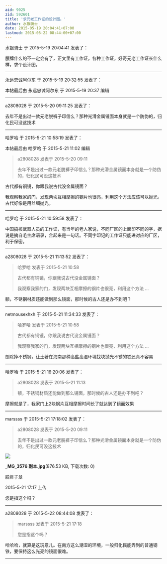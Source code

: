 ```yaml
---
aid: 9025
zid: 592601
title: '求元老工作证的设计图。'
author: 水银骑士
date: 2015-05-19 20:04:41+07:00
lastmod: 2015-05-22 08:44:00+07:00
---
```


水银骑士 于 2015-5-19 20:04:41 发表了：

腰牌什么的不一定会有了，正文里有工作证，各种工作证，好奇元老工作证长什么样，求个设计图。

---------

永远忠诚阿尔东 于 2015-5-19 20:32:55 发表了：

本帖最后由 永远忠诚阿尔东 于 2015-5-19 20:37 编辑

---------

a2808028 于 2015-5-20 09:11:25 发表了：

去年不是出过一款元老脱裤子印信么？那种光滑金属镜面本身就是一个防伪的，归化民可没这技术

---------

哈罗哈 于 2015-5-21 10:58:19 发表了：

本帖最后由 哈罗哈 于 2015-5-21 11:02 编辑 


> 
> a2808028 发表于 2015-5-20 09:11
> 
> 去年不是出过一款元老脱裤子印信么？那种光滑金属镜面本身就是一个防伪的，归化民可没这技术



古代都有铜镜，你跟我说古代没金属镜面？

我观察我家的门，发现两块互相摩擦的钢片也很亮，利用这个方法应该可以抛光。古代好像是用丝绸抛光。

---------

哈罗哈 于 2015-5-21 10:59:58 发表了：

中国搞核武器人员的工作证，有当年的老人家说，不同厂区的上面印不同的字，据说是摘自毛主席语录，合起来是一句话。不同字印记的工作证只能进对应的厂区，利于保密。

---------

a2808028 于 2015-5-21 11:13:52 发表了：

> 哈罗哈 发表于 2015-5-21 10:58
> 
> 古代都有铜镜，你跟我说古代没金属镜面？
> 
> 我观察我家的门，发现两块互相摩擦的钢片也很亮，利用这个方法 ...



额，不锈钢材质还能做到那么镜面，那时候的古人还是办不到吧？

---------

netmousexhxh 于 2015-5-21 11:34:33 发表了：

> 哈罗哈 发表于 2015-5-21 10:58
> 
> 古代都有铜镜，你跟我说古代没金属镜面？
> 
> 我观察我家的门，发现两块互相摩擦的钢片也很亮，利用这个方法 ...



刨除掉不锈钢，让土著在海南那种高盐高湿环境找块抛光不锈的铁还真不容易

---------

哈罗哈 于 2015-5-21 16:20:06 发表了：

> a2808028 发表于 2015-5-21 11:13
> 
> 额，不锈钢材质还能做到那么镜面，那时候的古人还是办不到吧？



摩擦就是了，我家门上2块钢片互相摩擦时间长了就达到了镜面效果

---------

marssss 于 2015-5-21 17:18:02 发表了：

> a2808028 发表于 2015-5-20 09:11
> 
> 去年不是出过一款元老脱裤子印信么？那种光滑金属镜面本身就是一个防伪的，归化民可没这技术



![](https://cdn.jsdelivr.net/gh/lzjluzijie/beichao@main/img/171733j21l1azlds8598la.jpg)



**\_MG\_3576 副本.jpg**(876.53 KB, 下载次数: 0)



脱裤子章



2015-5-21 17:17 上传



您是指这个吗？

---------

a2808028 于 2015-5-22 08:44:08 发表了：

> marssss 发表于 2015-5-21 17:18
> 
> 您是指这个吗？



哈哈哈，就算是这玩意儿。在南方这么潮湿的环境，一般归化民能弄到的普通钢铁，要保持这么光亮的镜面很难。

---------

